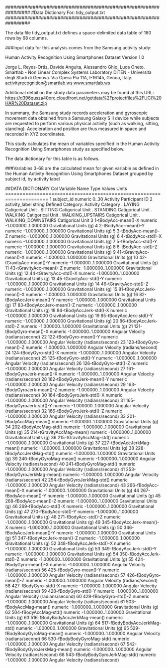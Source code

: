 #################################################################
#Data Dictionary For: tidy_output.txt
#################################################################

The data file tidy_output.txt defines a space-delimited data table of 180 rows by 68 columns.  

###Input data for this analysis comes from the Samsung activity study:

Human Activity Recognition Using Smartphones Dataset
Version 1.0

Jorge L. Reyes-Ortiz, Davide Anguita, Alessandro Ghio, Luca Oneto.
Smartlab - Non Linear Complex Systems Laboratory
DITEN - Università degli Studi di Genova.
Via Opera Pia 11A, I-16145, Genoa, Italy.
activityrecognition@smartlab.ws
www.smartlab.ws

Additional detail on the study data parameters may be found at this URL: 
https://d396qusza40orc.cloudfront.net/getdata%2Fprojectfiles%2FUCI%20HAR%20Dataset.zip 

In summary, the Samsung study records acceleration and gyroscopic movement data obtained from a Samsung Galaxy S II device while subjects are requested to perform
various physical activity (such as walking, sitting, standing).  Acceleration and position are thus measured in space and recorded in XYZ coordinates.

This study calculates the mean of variables specified in the Human Activity Recognition Using Smartphones study as specified below.

The data dictionary for this table is as follows.


###Variables 3-68 are the calculated mean for given variable as defined in the Human Activity Recognition Using Smartphones Dataset grouped by subject id, by activity label

##DATA DICTIONARY
	Col	Variable Name					Type 	Values				Units
	=====================================================================
	1	subject_id						numeric	0..30				Activity Participant ID
	2	activity_label					string	Defined Category:	Activity Category
	.									LAYING						Catigorical Unit
	.									SITTING						Catigorical Unit
	.									STANDING					Catigorical Unit
	.									WALKING						Catigorical Unit
	.									WALKING_UPSTAIRS			Catigorical Unit
	.									WALKING_DOWNSTAIRS			Catigorical Unit
	3	1-tBodyAcc-mean()-X				numeric	-1.000000..1.000000	Gravitational Units (g)
	4	2-tBodyAcc-mean()-Y				numeric	-1.000000..1.000000	Gravitational Units (g)
	5	3-tBodyAcc-mean()-Z				numeric	-1.000000..1.000000	Gravitational Units (g)
	6	4-tBodyAcc-std()-X				numeric	-1.000000..1.000000	Gravitational Units (g)
	7	5-tBodyAcc-std()-Y				numeric	-1.000000..1.000000	Gravitational Units (g)
	8	6-tBodyAcc-std()-Z				numeric	-1.000000..1.000000	Gravitational Units (g)
	9	41-tGravityAcc-mean()-X			numeric	-1.000000..1.000000	Gravitational Units (g)
	10	42-tGravityAcc-mean()-Y			numeric	-1.000000..1.000000	Gravitational Units (g)
	11	43-tGravityAcc-mean()-Z			numeric	-1.000000..1.000000	Gravitational Units (g)
	12	44-tGravityAcc-std()-X			numeric	-1.000000..1.000000	Gravitational Units (g)
	13	45-tGravityAcc-std()-Y			numeric	-1.000000..1.000000	Gravitational Units (g)
	14	46-tGravityAcc-std()-Z			numeric	-1.000000..1.000000	Gravitational Units (g)
	15	81-tBodyAccJerk-mean()-X		numeric	-1.000000..1.000000	Gravitational Units (g)
	16	82-tBodyAccJerk-mean()-Y		numeric	-1.000000..1.000000	Gravitational Units (g)
	17	83-tBodyAccJerk-mean()-Z		numeric	-1.000000..1.000000	Gravitational Units (g)
	18	84-tBodyAccJerk-std()-X			numeric	-1.000000..1.000000	Gravitational Units (g)
	19	85-tBodyAccJerk-std()-Y			numeric	-1.000000..1.000000	Gravitational Units (g)
	20	86-tBodyAccJerk-std()-Z			numeric	-1.000000..1.000000	Gravitational Units (g)
	21	121-tBodyGyro-mean()-X			numeric	-1.000000..1.000000	Angular Velocity (radians/second)
	22	122-tBodyGyro-mean()-Y			numeric	-1.000000..1.000000	Angular Velocity (radians/second)
	23	123-tBodyGyro-mean()-Z			numeric	-1.000000..1.000000	Angular Velocity (radians/second)
	24	124-tBodyGyro-std()-X			numeric	-1.000000..1.000000	Angular Velocity (radians/second)
	25	125-tBodyGyro-std()-Y			numeric	-1.000000..1.000000	Angular Velocity (radians/second)
	26	126-tBodyGyro-std()-Z			numeric	-1.000000..1.000000	Angular Velocity (radians/second)
	27	161-tBodyGyroJerk-mean()-X		numeric	-1.000000..1.000000	Angular Velocity (radians/second)
	28	162-tBodyGyroJerk-mean()-Y		numeric	-1.000000..1.000000	Angular Velocity (radians/second)
	29	163-tBodyGyroJerk-mean()-Z		numeric	-1.000000..1.000000	Angular Velocity (radians/second)
	30	164-tBodyGyroJerk-std()-X		numeric	-1.000000..1.000000	Angular Velocity (radians/second)
	31	165-tBodyGyroJerk-std()-Y		numeric	-1.000000..1.000000	Angular Velocity (radians/second)
	32	166-tBodyGyroJerk-std()-Z		numeric	-1.000000..1.000000	Angular Velocity (radians/second)
	33	201-tBodyAccMag-mean()			numeric	-1.000000..1.000000	Gravitational Units (g)
	34	202-tBodyAccMag-std()			numeric	-1.000000..1.000000	Gravitational Units (g)
	35	214-tGravityAccMag-mean()		numeric	-1.000000..1.000000	Gravitational Units (g)
	36	215-tGravityAccMag-std()		numeric	-1.000000..1.000000	Gravitational Units (g)
	37	227-tBodyAccJerkMag-mean()		numeric	-1.000000..1.000000	Gravitational Units (g)
	38	228-tBodyAccJerkMag-std()		numeric	-1.000000..1.000000	Gravitational Units (g)
	39	240-tBodyGyroMag-mean()			numeric	-1.000000..1.000000	Angular Velocity (radians/second)
	40	241-tBodyGyroMag-std()			numeric	-1.000000..1.000000	Angular Velocity (radians/second)
	41	253-tBodyGyroJerkMag-mean()		numeric	-1.000000..1.000000	Angular Velocity (radians/second)
	42	254-tBodyGyroJerkMag-std()		numeric	-1.000000..1.000000	Angular Velocity (radians/second)
	43	266-fBodyAcc-mean()-X			numeric	-1.000000..1.000000	Gravitational Units (g)
	44	267-fBodyAcc-mean()-Y			numeric	-1.000000..1.000000	Gravitational Units (g)
	45	268-fBodyAcc-mean()-Z			numeric	-1.000000..1.000000	Gravitational Units (g)
	46	269-fBodyAcc-std()-X			numeric	-1.000000..1.000000	Gravitational Units (g)
	47	270-fBodyAcc-std()-Y			numeric	-1.000000..1.000000	Gravitational Units (g)
	48	271-fBodyAcc-std()-Z			numeric	-1.000000..1.000000	Gravitational Units (g)
	49	345-fBodyAccJerk-mean()-X		numeric	-1.000000..1.000000	Gravitational Units (g)
	50	346-fBodyAccJerk-mean()-Y		numeric	-1.000000..1.000000	Gravitational Units (g)
	51	347-fBodyAccJerk-mean()-Z		numeric	-1.000000..1.000000	Gravitational Units (g)
	52	348-fBodyAccJerk-std()-X		numeric	-1.000000..1.000000	Gravitational Units (g)
	53	349-fBodyAccJerk-std()-Y		numeric	-1.000000..1.000000	Gravitational Units (g)
	54	350-fBodyAccJerk-std()-Z		numeric	-1.000000..1.000000	Gravitational Units (g)
	55	424-fBodyGyro-mean()-X			numeric	-1.000000..1.000000	Angular Velocity (radians/second)
	56	425-fBodyGyro-mean()-Y			numeric	-1.000000..1.000000	Angular Velocity (radians/second)
	57	426-fBodyGyro-mean()-Z			numeric	-1.000000..1.000000	Angular Velocity (radians/second)
	58	427-fBodyGyro-std()-X			numeric	-1.000000..1.000000	Angular Velocity (radians/second)
	59	428-fBodyGyro-std()-Y			numeric	-1.000000..1.000000	Angular Velocity (radians/second)
	60	429-fBodyGyro-std()-Z			numeric	-1.000000..1.000000	Angular Velocity (radians/second)
	61	503-fBodyAccMag-mean()			numeric	-1.000000..1.000000	Gravitational Units (g)
	62	504-fBodyAccMag-std()			numeric	-1.000000..1.000000	Gravitational Units (g)
	63	516-fBodyBodyAccJerkMag-mean()	numeric	-1.000000..1.000000	Gravitational Units (g)
	64	517-fBodyBodyAccJerkMag-std()	numeric	-1.000000..1.000000	Gravitational Units (g)
	65	529-fBodyBodyGyroMag-mean()		numeric	-1.000000..1.000000	Angular Velocity (radians/second)
	66	530-fBodyBodyGyroMag-std()		numeric	-1.000000..1.000000	Angular Velocity (radians/second)
	67	542-fBodyBodyGyroJerkMag-mean()	numeric	-1.000000..1.000000	Angular Velocity (radians/second)
	68	543-fBodyBodyGyroJerkMag-std()	numeric	-1.000000..1.000000	Angular Velocity (radians/second)

